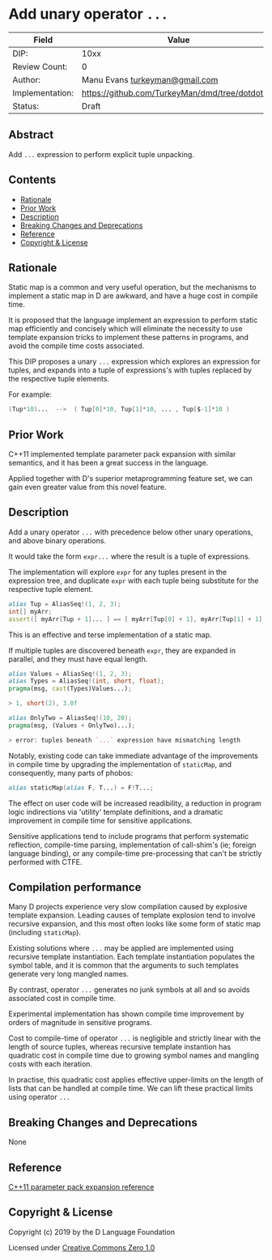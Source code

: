 # Add unary operator `...`

| Field           | Value                                                           |
|-----------------|-----------------------------------------------------------------|
| DIP:            | 10xx                                                            |
| Review Count:   | 0                                                               |
| Author:         | Manu Evans turkeyman@gmail.com                                  |
| Implementation: | https://github.com/TurkeyMan/dmd/tree/dotdotdot                 |
| Status:         | Draft                                                           |

## Abstract
Add `...` expression to perform explicit tuple unpacking.

## Contents
* [Rationale](#rationale)
* [Prior Work](#prior-work)
* [Description](#description)
* [Breaking Changes and Deprecations](#breaking-changes-and-deprecations)
* [Reference](#reference)
* [Copyright & License](#copyright--license)

## Rationale
Static map is a common and very useful operation, but the mechanisms to implement a static map in D are awkward, and have a huge cost in compile time.

It is proposed that the language implement an expression to perform static map efficiently and concisely which will eliminate the necessity to use template expansion tricks to implement these patterns in programs, and avoid the compile time costs associated.

This DIP proposes a unary `...` expression which explores an expression for tuples, and expands into a tuple of expressions's with tuples replaced by the respective tuple elements.

For example:
```d
(Tup*10)...  -->  ( Tup[0]*10, Tup[1]*10, ... , Tup[$-1]*10 )
```

## Prior Work
C++11 implemented template parameter pack expansion with similar semantics, and it has been a great success in the language.

Applied together with D's superior metaprogramming feature set, we can gain even greater value from this novel feature.

## Description
Add a unary operator `...` with precedence below other unary operations, and above binary operations.

It would take the form `expr...` where the result is a tuple of expressions.

The implementation will explore `expr` for any tuples present in the expression tree, and duplicate `expr` with each tuple being substitute for the respective tuple element.

```d
alias Tup = AliasSeq!(1, 2, 3);
int[] myArr;
assert([ myArr[Tup + 1]... ] == [ myArr[Tup[0] + 1], myArr[Tup[1] + 1], myArr[Tup[2] + 1] ]);
```

This is an effective and terse implementation of a static map.

If multiple tuples are discovered beneath `expr`, they are expanded in parallel, and they must have equal length.

```d
alias Values = AliasSeq!(1, 2, 3);
alias Types = AliasSeq!(int, short, float);
pragma(msg, cast(Types)Values...);

> 1, short(2), 3.0f

alias OnlyTwo = AliasSeq!(10, 20);
pragma(msg, (Values + OnlyTwo)...);

> error: tuples beneath `...` expression have mismatching length
```

Notably, existing code can take immediate advantage of the improvements in compile time by upgrading the implementation of `staticMap`, and consequently, many parts of phobos:
```d
alias staticMap(alias F, T...) = F!T...;
```

The effect on user code will be increased readibility, a reduction in program logic indirections via 'utility' template definitions, and a dramatic improvement in compile time for sensitive applications.

Sensitive applications tend to include programs that perform systematic reflection, compile-time parsing, implementation of call-shim's (ie; foreign language binding), or any compile-time pre-processing that can't be strictly performed with CTFE.

## Compilation performance
Many D projects experience very slow compilation caused by explosive template expansion. Leading causes of template explosion tend to involve recursive expansion, and this most often looks like some form of static map (including `staticMap`).

Existing solutions where `...` may be applied are implemented using recursive template instantiation. Each template instantiation populates the symbol table, and it is common that the arguments to such templates generate very long mangled names.

By contrast, operator `...` generates no junk symbols at all and so avoids associated cost in compile time.

Experimental implementation has shown compile time improvement by orders of magnitude in sensitive programs.

Cost to compile-time of operator `...` is negligible and strictly linear with the length of source tuples, whereas recursive template instantion has quadratic cost in compile time due to growing symbol names and mangling costs with each iteration.

In practise, this quadratic cost applies effective upper-limits on the length of lists that can be handled at compile time. We can lift these practical limits using operator `...`

## Breaking Changes and Deprecations
None

## Reference
[C++11 parameter pack expansion reference](https://en.cppreference.com/w/cpp/language/parameter_pack)

## Copyright & License
Copyright (c) 2019 by the D Language Foundation

Licensed under [Creative Commons Zero 1.0](https://creativecommons.org/publicdomain/zero/1.0/legalcode.txt)
